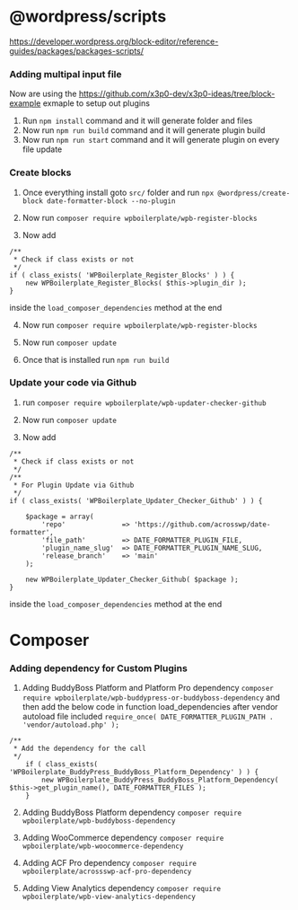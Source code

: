 # @wordpress/scripts

https://developer.wordpress.org/block-editor/reference-guides/packages/packages-scripts/

### Adding multipal input file

Now are using the https://github.com/x3p0-dev/x3p0-ideas/tree/block-example exmaple to setup out plugins

1.  Run `npm install` command and it will generate folder and files
2.  Now run `npm run build` command and it will generate plugin build
3.  Now run `npm run start` command and it will generate plugin on every file update

### Create blocks

1. Once everything install goto `src/` folder and run `npx @wordpress/create-block date-formatter-block --no-plugin`

2. Now run `composer require wpboilerplate/wpb-register-blocks`

3. Now add 
```
/**
 * Check if class exists or not
 */
if ( class_exists( 'WPBoilerplate_Register_Blocks' ) ) {
	new WPBoilerplate_Register_Blocks( $this->plugin_dir );
}
```
inside the `load_composer_dependencies` method at the end

4. Now run `composer require wpboilerplate/wpb-register-blocks`

5. Now run `composer update`

6. Once that is installed run `npm run build`

### Update your code via Github

1. run `composer require wpboilerplate/wpb-updater-checker-github`

2. Now run `composer update`

3. Now add 
```
/**
 * Check if class exists or not
 */
/**
 * For Plugin Update via Github
 */
if ( class_exists( 'WPBoilerplate_Updater_Checker_Github' ) ) {

	$package = array(
		'repo' 		        => 'https://github.com/acrosswp/date-formatter',
		'file_path' 		=> DATE_FORMATTER_PLUGIN_FILE,
		'plugin_name_slug'	=> DATE_FORMATTER_PLUGIN_NAME_SLUG,
		'release_branch' 	=> 'main'
	);

	new WPBoilerplate_Updater_Checker_Github( $package );
}
```
inside the `load_composer_dependencies` method at the end


# Composer

### Adding dependency for Custom Plugins

1. Adding BuddyBoss Platform and Platform Pro dependency
   `composer require wpboilerplate/wpb-buddypress-or-buddyboss-dependency`
   and then add the below code in function load_dependencies after vendor autoload file included `require_once( DATE_FORMATTER_PLUGIN_PATH . 'vendor/autoload.php' );`

```
/**
 * Add the dependency for the call
 */
    if ( class_exists( 'WPBoilerplate_BuddyPress_BuddyBoss_Platform_Dependency' ) ) {
        new WPBoilerplate_BuddyPress_BuddyBoss_Platform_Dependency( $this->get_plugin_name(), DATE_FORMATTER_FILES );
    }
```

2. Adding BuddyBoss Platform dependency
   `composer require wpboilerplate/wpb-buddyboss-dependency`

3. Adding WooCommerce dependency
   `composer require wpboilerplate/wpb-woocommerce-dependency`

4. Adding ACF Pro dependency
   `composer require wpboilerplate/acrossswp-acf-pro-dependency`

5. Adding View Analytics dependency
   `composer require wpboilerplate/wpb-view-analytics-dependency`
